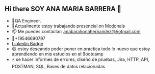 ## Hi there SOY ANA MARIA BARRERA 👋

- 🌱QA Engineer.
- 🔭Actualmente estoy trabajando presencial on Mcdonals
-  📫 Me puedes contactar: anabarahonahernandez@hotmail.com
-  📱+19546690797
-  [ Linkedin Badge](https://www.linkedin.com/in/ana-maria-barrera-194468110/)
- 😄 estoy deseando poder poner en practica todo lo nuevo que estoy aprendiendo en mis estudios en el Bootcamp
- ⚡ se hacer informes de errores, diseño de  pruebas, Jira, HTTP, API, POSTMAN, SQL, Bases de datos relacionadas
  

